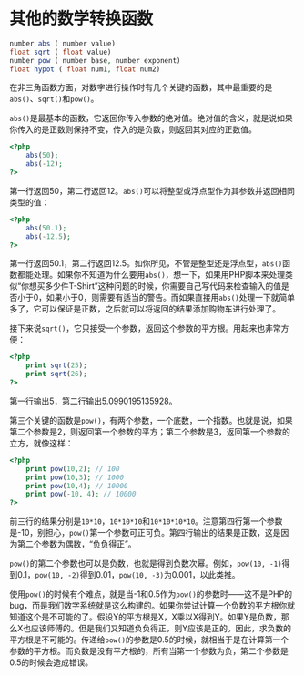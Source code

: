 # 其他的数学转换函数

```php
number abs ( number value)
float sqrt ( float value)
number pow ( number base, number exponent)
float hypot ( float num1, float num2)
```

在非三角函数方面，对数字进行操作时有几个关键的函数，其中最重要的是`abs()`、`sqrt()`和`pow()`。

`abs()`是最基本的函数，它返回你传入参数的绝对值。绝对值的含义，就是说如果你传入的是正数则保持不变，传入的是负数，则返回其对应的正数值。

```php
<?php
    abs(50);
    abs(-12);
?>
```

第一行返回50，第二行返回12。`abs()`可以将整型或浮点型作为其参数并返回相同类型的值：

```php
<?php
    abs(50.1);
    abs(-12.5);
?>
```

第一行返回50.1，第二行返回12.5。如你所见，不管是整型还是浮点型，`abs()`函数都能处理。如果你不知道为什么要用`abs()`，想一下，如果用PHP脚本来处理类似“你想买多少件T-Shirt”这种问题的时候，你需要自己写代码来检查输入的值是否小于0，如果小于0，则需要有适当的警告。而如果直接用`abs()`处理一下就简单多了，它可以保证是正数，之后就可以将返回的结果添加购物车进行处理了。

接下来说`sqrt()`，它只接受一个参数，返回这个参数的平方根。用起来也非常方便：

```php
<?php
    print sqrt(25);
    print sqrt(26);
?>
```

第一行输出5，第二行输出5.0990195135928。

第三个关键的函数是`pow()`，有两个参数，一个底数，一个指数。也就是说，如果第二个参数是2，则返回第一个参数的平方；第二个参数是3，返回第一个参数的立方，就像这样：

```php
<?php
    print pow(10,2); // 100
    print pow(10,3); // 1000
    print pow(10,4); // 10000
    print pow(-10, 4); // 10000
?>
```

前三行的结果分别是`10*10`，`10*10*10`和`10*10*10*10`。注意第四行第一个参数是-10，别担心，`pow()`第一个参数可正可负。第四行输出的结果是正数，这是因为第二个参数为偶数，“负负得正”。

`pow()`的第二个参数也可以是负数，也就是得到负数次幂。例如，`pow(10, -1)`得到0.1，`pow(10, -2)`得到0.01，`pow(10, -3)`为0.001，以此类推。

使用`pow()`的时候有个难点，就是当-1和0.5作为`pow()`的参数时——这不是PHP的bug，而是我们数字系统就是这么构建的。如果你尝试计算一个负数的平方根你就知道这个是不可能的了。假设Y的平方根是X，X乘以X得到Y。如果Y是负数，那么X也应该师傅的。但是我们又知道负负得正，则Y应该是正的。因此，求负数的平方根是不可能的。传递给`pow()`的参数是0.5的时候，就相当于是在计算第一个参数的平方根。而负数是没有平方根的，所有当第一个参数为负，第二个参数是0.5的时候会造成错误。
